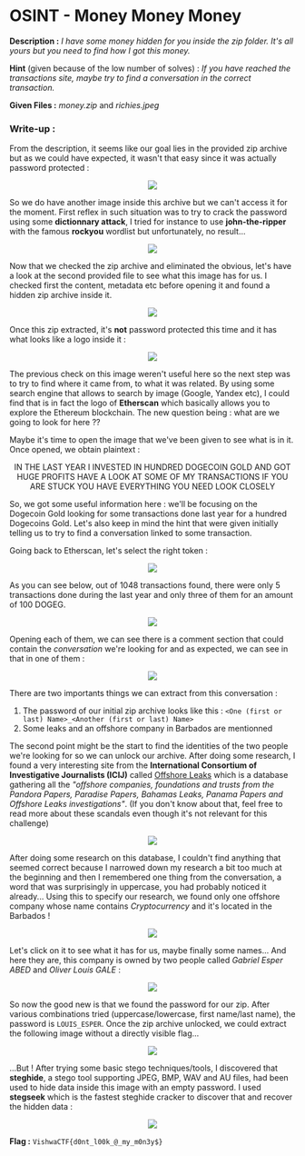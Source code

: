 # OSINT - Money Money Money 
**Description :** *I have some money hidden for you inside the zip folder. It's all yours but you need to find how I got this money.*

**Hint** (given because of the low number of solves) : *If you have reached the transactions site, maybe try to find a conversation in the correct transaction.*

**Given Files :** *money.zip* and  *richies.jpeg*

### Write-up :
From the description, it seems like our goal lies in the provided zip archive but as we could have expected, it wasn't that easy since it was actually password protected :
<p align="center">
  <img src="images/lockedZIP.png">
</p>

So we do have another image inside this archive but we can't access it for the moment. First reflex in such situation was to try to crack the password using some **dictionnary attack**, I tried for instance to use **john-the-ripper** with the famous **rockyou** wordlist but unfortunately, no result...
<p align="center">
  <img src="images/john.png">
</p>

 Now that we checked the zip archive and eliminated the obvious, let's have a look at the second provided file to see what this image has for us. I checked first the content, metadata etc before opening it and found a hidden zip archive inside it.
 <p align="center">
  <img src="images/richiesWalk.png">
</p>
 
 Once this zip extracted, it's **not** password protected this time and it has what looks like a logo inside it :
 <p align="center">
  <img src="images/etherscan.png">
</p>
 
 The previous check on this image weren't useful here so the next step was to try to find where it came from, to what it was related. By using some search engine that allows to search by image (Google, Yandex etc), I could find that is in fact the logo of **Etherscan** which basically allows you to explore the Ethereum blockchain. The new question being : what are we going to look for here ??

Maybe it's time to open the image that we've been given to see what is in it. Once opened, we obtain plaintext :
 <center>IN THE LAST YEAR I INVESTED IN HUNDRED DOGECOIN GOLD AND GOT HUGE PROFITS HAVE A LOOK AT SOME OF MY TRANSACTIONS IF YOU ARE STUCK YOU HAVE EVERYTHING YOU NEED LOOK CLOSELY</center>

So, we got some useful information here : we'll be focusing on the Dogecoin Gold looking for some transactions done last year for a hundred Dogecoins Gold. Let's also keep in mind the hint that were given initially telling us to try to find a conversation linked to some transaction.

Going back to Etherscan, let's select the right token :
<p align="center">
  <img src="images/dogeGold.png">
</p>

As you can see below, out of 1048 transactions found, there were only 5 transactions done during the last year and only three of them for an amount of 100 DOGEG.
<p align="center">
  <img src="images/transactions.png">
</p>

Opening each of them, we can see there is a comment section that could contain the *conversation* we're looking for and as expected, we can see in that in one of them :
<p align="center">
  <img src="images/conversation.png">
</p>

There are two importants things we can extract from this conversation :
1. The password of our initial zip archive looks like this : `<One (first or last) Name>_<Another (first or last) Name>`
2. Some leaks and an offshore company in Barbados are mentionned

The second point might be the start to find the identities of the two people we're looking for so we can unlock our archive. After doing some research, I found a very interesting site from the **International Consortium of Investigative Journalists (ICIJ)** called [Offshore Leaks](https://offshoreleaks.icij.org/) which is a database gathering all the *"offshore companies, foundations and trusts from the Pandora Papers, Paradise Papers, Bahamas Leaks, Panama Papers and Offshore Leaks investigations"*. (If you don't know about that, feel free to read more about these scandals even though it's not relevant for this challenge)
<p align="center">
  <img src="images/icij.png">
</p>


After doing some research on this database, I couldn't find anything that seemed correct because I narrowed down my research a bit too much at the beginning and then I remembered one thing from the conversation, a word that was surprisingly in uppercase, you had probably noticed it already... Using this to specify our research, we found only one offshore company whose name contains *Cryptocurrency* and it's located in the Barbados !
<p align="center">
  <img src="images/icijSearch.png">
</p>

Let's click on it to see what it has for us, maybe finally some names... And here they are, this company is owned by two people called *Gabriel Esper ABED* and *Oliver Louis GALE* :
<p align="center">
  <img src="images/barbados.png">
</p>

So now the good new is that we found the password for our zip. After various combinations tried (uppercase/lowercase, first name/last name), the password is `LOUIS_ESPER`. Once the zip archive unlocked, we could extract the following image without a directly visible flag...
<p align="center">
  <img src="images/money.png">
</p>

...But ! After trying some basic stego techniques/tools, I discovered that **steghide**, a stego tool supporting JPEG, BMP, WAV and AU files, had been used to hide data inside this image with an empty password. I used **stegseek** which is the fastest steghide cracker to discover that and recover the hidden data :
<p align="center">
  <img src="images/moneyFlag.png">
</p>

**Flag :** `VishwaCTF{d0nt_l00k_@_my_m0n3y$}`
